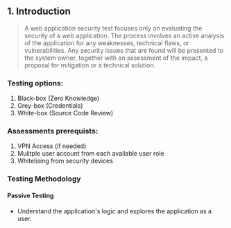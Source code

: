 ## 1. Introduction

> A web application security test focuses only on evaluating the security of a web application. The process involves an active analysis of the application for any weaknesses, technical flaws, or vulnerabilities. Any security issues that are found will be presented to the system owner, together with an assessment of the impact, a proposal for mitigation or a technical solution.

### Testing options:
1. Black-box (Zero Knowledge)
2. Grey-box (Credentials)
3. White-box (Source Code Review)

### Assessments prerequists:
1. VPN Access (if needed)
2. Mulitple user account from each available user role
3. Whitelising from security devices

### Testing Methodology

#### Passive Testing
* Understand the application's logic and explores the application as a user.



